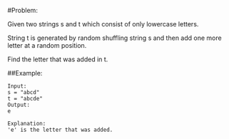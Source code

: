 #Problem:  

Given two strings s and t which consist of only lowercase letters.

String t is generated by random shuffling string s and then add one more letter at a random position.

Find the letter that was added in t.

##Example:

	Input:
	s = "abcd"
	t = "abcde"
	Output:
	e

	Explanation:
	'e' is the letter that was added.
